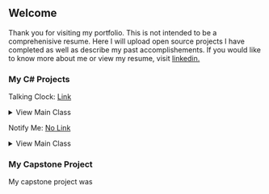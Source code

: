 ## Welcome

Thank you for visiting my portfolio. This is not intended to be a comprehenisive resume. Here I will upload open source projects I have completed as well as describe my past accomplishements. If you would like to know more about me or view my resume, visit [linkedin.](https://www.linkedin.com/in/joshglenen/)

### My C# Projects

<!---------------------------------------------------------------------->
Talking Clock: [Link](https://github.com/joshglenen/2017-Projects/blob/master/Talk_Clk_Portable.zip)

<details> 
  <summary>View Main Class</summary>
  
```markdown
        
        //Global Timer
        Timer timer = new Timer();
        //Global Icon 
        private NotifyIcon myTray = new NotifyIcon();

        public MainWindow()
        {
            InitializeComponent();
            Hide();
            if (Process.GetProcessesByName(Process.GetCurrentProcess().ProcessName).Length > 1)
            {
                Close();
                return;
            } //Allows only one persistance of the program to run
            CreateIcon();
            MyWinFormsTimer(true);

        }

        public void CreateIcon()
        {
            ContextMenu myMenu = new ContextMenu();
            MenuItem myItem1 = new MenuItem();
            MenuItem myItem2 = new MenuItem();
            MenuItem myItem3 = new MenuItem();

            //creates the icon and message
            myTray.Icon = new Icon(@"Clock.ico");
            myTray.Visible = true;
            myTray.Text = "Working";
            myTray.ShowBalloonTip(1500, "Talking Clock", "Your talking clock is now active and working!", ToolTipIcon.None);
            
            //creates a list of menu items in context menu
            myMenu.MenuItems.AddRange(new MenuItem[] {myItem1, myItem2});
            myItem1.Index = 0;
            myItem1.Text = "Exit";
            myItem1.Click += new EventHandler(ExitClicked);
            myItem2.Index = 1;
            myItem2.Text = "About";
            myItem2.Click += new EventHandler(AboutClicked);
            myTray.ContextMenu = myMenu;

         
        } //Creates a simple icon in the system tray
        private void AboutClicked(object sender, EventArgs e)
        {
            myTray.ShowBalloonTip(1000, "About Talking Clock", "Talking clock is a program that will act as an hourly time notifier to help me keep on track of my daily routine", ToolTipIcon.Info);

        } //Info on program
        private void ExitClicked(object sender, EventArgs e)
        {
            myTray.Visible = false;
            Close();
        } //Exit Option

        public void MyWinFormsTimer(bool On = false) 
        {
            if (!On) // default
            {
                timer.Enabled = false;
            }
            else
            {
                timer.Enabled = true;
                timer.Interval = MilliSecondsLeftTilTheHour();
                timer.Tick += new EventHandler(Timer_Tick);
            }

        } // Sets up or disables a timer to occur at regular interval
        private int MilliSecondsLeftTilTheHour()
        {
            int interval;
            int minutesRemaining = 59 - DateTime.Now.Minute;
            int secondsRemaining = 59 - DateTime.Now.Second;
            interval = ((minutesRemaining * 60) + secondsRemaining) * 1000;
            if (interval == 0) //quick calculation when caught up
            {
                interval = 60 * 60 * 1000;
            }
            return interval;
        } //returns an integer in miliseconds left until the next hour
        private void Timer_Tick(object sender, EventArgs e) 
        {
            int preSpeech = DateTime.Now.Hour + 1; //Program gets hour just before it changes due to millisecond inconsistancies, readjust makes up for that
            String postSpeech;
            postSpeech = "The time is ";
            if (preSpeech == 12)
            {
                postSpeech += "Noon.";
            }
            else if (preSpeech == 0)
            {
                postSpeech += "Midnight.";
            }
            else if ((preSpeech - 12) > 1)
            {
                preSpeech -= 12;
                postSpeech += preSpeech.ToString();
                postSpeech += " pm";
            }
            else
            {
                postSpeech += preSpeech.ToString();
                postSpeech += " am";
            }
            SpeakNow(postSpeech);
            timer.Interval = MilliSecondsLeftTilTheHour();
        } //Speaks time every hour depending on timer expiration
        private static void SpeakNow(string String)
        {
            SpeechSynthesizer synthesizer = new SpeechSynthesizer();
            synthesizer.Volume = 100;  // 0...100
            synthesizer.SelectVoiceByHints(VoiceGender.Female); 
            synthesizer.Rate = 1;     // -10...10
            synthesizer.SpeakAsync(String);
        } //Synthesizes string into audio
        
```
</details>
<!---------------------------------------------------------------------->


Notify Me: [No Link](https://example.com)

<details> 
  <summary>View Main Class</summary>
  
```markdown

Code Not Availible

```
</details>


### My Capstone Project

My capstone project was



